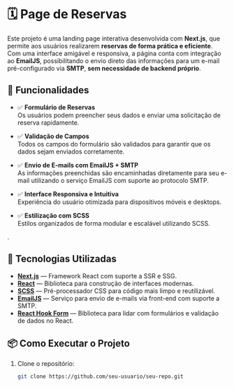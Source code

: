 # 🗓️  Page de Reservas

Este projeto é uma landing page interativa desenvolvida com **Next.js**, que permite aos usuários realizarem **reservas de forma prática e eficiente**. Com uma interface amigável e responsiva, a página conta com integração ao **EmailJS**, possibilitando o envio direto das informações para um e-mail pré-configurado via **SMTP**, **sem necessidade de backend próprio**.

## 🚀 Funcionalidades

- ✅ **Formulário de Reservas**  
  Os usuários podem preencher seus dados e enviar uma solicitação de reserva rapidamente.

- ✅ **Validação de Campos**  
  Todos os campos do formulário são validados para garantir que os dados sejam enviados corretamente.

- ✅ **Envio de E-mails com EmailJS + SMTP**  
  As informações preenchidas são encaminhadas diretamente para seu e-mail utilizando o serviço EmailJS com suporte ao protocolo SMTP.

- ✅ **Interface Responsiva e Intuitiva**  
  Experiência do usuário otimizada para dispositivos móveis e desktops.

- ✅ **Estilização com SCSS**  
  Estilos organizados de forma modular e escalável utilizando SCSS.

.

## 🧰 Tecnologias Utilizadas

- **[Next.js](https://nextjs.org/)** — Framework React com suporte a SSR e SSG.
- **[React](https://react.dev/)** — Biblioteca para construção de interfaces modernas.
- **[SCSS](https://sass-lang.com/)** — Pré-processador CSS para código mais limpo e reutilizável.
- **[EmailJS](https://www.emailjs.com/)** — Serviço para envio de e-mails via front-end com suporte a SMTP.
- **[React Hook Form](https://react-hook-form.com/)** — Biblioteca para lidar com formulários e validação de dados no React.




## 📦 Como Executar o Projeto

1. Clone o repositório:
   ```bash
   git clone https://github.com/seu-usuario/seu-repo.git
